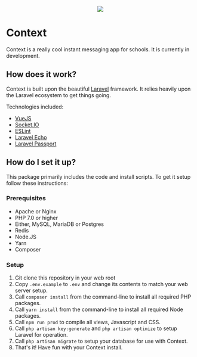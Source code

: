 <p align="center">
    <img src="http://i.imgur.com/r0MreWz.png">
</p>

# Context

Context is a really cool instant messaging app for schools. It is currently in development.

## How does it work?
Context is built upon the beautiful [Laravel](https://laravel.com) framework. It relies heavily upon the Laravel ecosystem to get things going.

Technologies included:
* [VueJS](http://vuejs.org)
* [Socket.IO](https://socket.io)
* [ESLint](http://eslint.org)
* [Laravel Echo](https://github.com/laravel/echo)
* [Laravel Passport](https://github.com/laravel/passport)

## How do I set it up?
This package primarily includes the code and install scripts. To get it setup follow these instructions:

### Prerequisites
* Apache or Nginx
* PHP 7.0 or higher
* Either, MySQL, MariaDB or Postgres
* Redis
* Node.JS
* Yarn
* Composer

### Setup
1. Git clone this repository in your web root
2. Copy `.env.example` to `.env` and change its contents to match your web server setup.
3. Call `composer install` from the command-line to install all required PHP packages.
4. Call `yarn install` from the command-line to install all required Node packages.
5. Call `npm run prod` to compile all views, Javascript and CSS.
6. Call `php artisan key:generate` and `php artisan optimize` to setup Laravel for operation.
7. Call `php artisan migrate` to setup your database for use with Context.
8. That's it! Have fun with your Context install.

